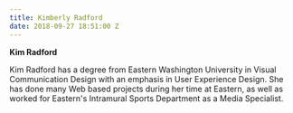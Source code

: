 ```yaml
---
title: Kimberly Radford
date: 2018-09-27 18:51:00 Z
---
```


**Kim Radford**

Kim Radford has a degree from Eastern Washington University in Visual Communication Design with an emphasis in User Experience Design. She has done many Web based projects during her time at Eastern, as well as worked for Eastern's Intramural Sports Department as a Media Specialist.


